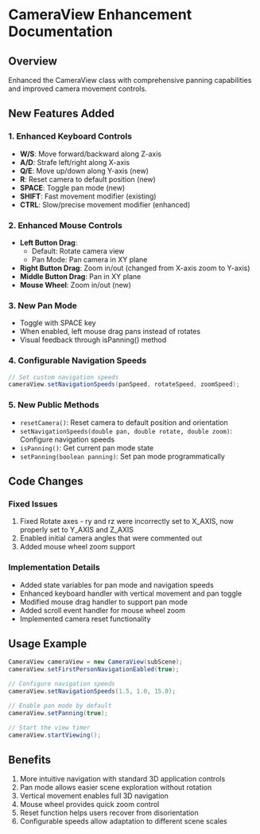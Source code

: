 # CameraView Enhancement Documentation

## Overview
Enhanced the CameraView class with comprehensive panning capabilities and improved camera movement controls.

## New Features Added

### 1. Enhanced Keyboard Controls
- **W/S**: Move forward/backward along Z-axis
- **A/D**: Strafe left/right along X-axis  
- **Q/E**: Move up/down along Y-axis (new)
- **R**: Reset camera to default position (new)
- **SPACE**: Toggle pan mode (new)
- **SHIFT**: Fast movement modifier (existing)
- **CTRL**: Slow/precise movement modifier (enhanced)

### 2. Enhanced Mouse Controls
- **Left Button Drag**:
  - Default: Rotate camera view
  - Pan Mode: Pan camera in XY plane
- **Right Button Drag**: Zoom in/out (changed from X-axis zoom to Y-axis)
- **Middle Button Drag**: Pan in XY plane
- **Mouse Wheel**: Zoom in/out (new)

### 3. New Pan Mode
- Toggle with SPACE key
- When enabled, left mouse drag pans instead of rotates
- Visual feedback through isPanning() method

### 4. Configurable Navigation Speeds
```java
// Set custom navigation speeds
cameraView.setNavigationSpeeds(panSpeed, rotateSpeed, zoomSpeed);
```

### 5. New Public Methods
- `resetCamera()`: Reset camera to default position and orientation
- `setNavigationSpeeds(double pan, double rotate, double zoom)`: Configure navigation speeds
- `isPanning()`: Get current pan mode state
- `setPanning(boolean panning)`: Set pan mode programmatically

## Code Changes

### Fixed Issues
1. Fixed Rotate axes - ry and rz were incorrectly set to X_AXIS, now properly set to Y_AXIS and Z_AXIS
2. Enabled initial camera angles that were commented out
3. Added mouse wheel zoom support

### Implementation Details
- Added state variables for pan mode and navigation speeds
- Enhanced keyboard handler with vertical movement and pan toggle
- Modified mouse drag handler to support pan mode
- Added scroll event handler for mouse wheel zoom
- Implemented camera reset functionality

## Usage Example
```java
CameraView cameraView = new CameraView(subScene);
cameraView.setFirstPersonNavigationEabled(true);

// Configure navigation speeds
cameraView.setNavigationSpeeds(1.5, 1.0, 15.0);

// Enable pan mode by default
cameraView.setPanning(true);

// Start the view timer
cameraView.startViewing();
```

## Benefits
1. More intuitive navigation with standard 3D application controls
2. Pan mode allows easier scene exploration without rotation
3. Vertical movement enables full 3D navigation
4. Mouse wheel provides quick zoom control
5. Reset function helps users recover from disorientation
6. Configurable speeds allow adaptation to different scene scales
